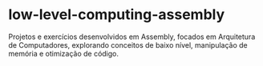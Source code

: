 # low-level-computing-assembly
Projetos e exercícios desenvolvidos em Assembly, focados em Arquitetura de Computadores, explorando conceitos de baixo nível, manipulação de memória e otimização de código.
